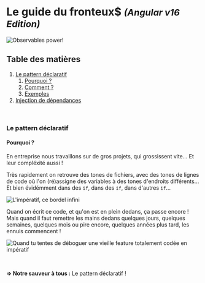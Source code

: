# Le guide du fronteux$ <small>_(Angular v16 Edition)_</small>

![Observables power!](https://i.imgflip.com/7n8y70.jpg)

## Table des matières

1. [Le pattern déclaratif](#le-pattern-déclaratif)
   1. [Pourquoi ?](#pourquoi)
   2. [Comment ?]()
   3. [Exemples]()
2. [Injection de dépendances]()

<br/>

### Le pattern déclaratif

#### Pourquoi ?

En entreprise nous travaillons sur de gros projets, qui grossissent vite... Et leur compléxité aussi !<br/>

Très rapidement on retrouve des tones de fichiers, avec des tones de lignes de code où l'on (ré)assigne des variables à des tones d'endroits différents... Et bien évidémment dans des `if`, dans des `if`, dans d'autres `if`...<br/>

![L'impératif, ce bordel infini](https://media.giphy.com/media/4JVTF9zR9BicshFAb7/giphy.gif)

Quand on écrit ce code, et qu'on est en plein dedans, ça passe encore ! Mais quand il faut remettre les mains dedans quelques jours, quelques semaines, quelques mois ou pire encore, quelques années plus tard, les ennuis commencent !

![Quand tu tentes de déboguer une vieille feature totalement codée en impératif](https://media.giphy.com/media/QMHoU66sBXqqLqYvGO/giphy.gif)

<br/>

**=> Notre sauveur à tous :** Le pattern déclaratif !
